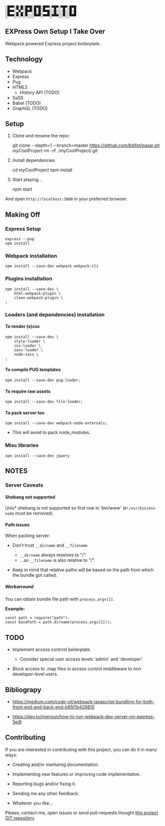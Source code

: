 
    ░█▀▀░█░█░█▀█░█▀█░█▀▀░▀█▀░▀█▀░█▀█
    ░█▀▀░▄▀▄░█▀▀░█░█░▀▀█░░█░░░█░░█░█
    ░▀▀▀░▀░▀░▀░░░▀▀▀░▀▀▀░▀▀▀░░▀░░▀▀▀

EXPress Own Setup I Take Over
-----------------------------

Webpack powered Express project boilerplate.


Technology
----------

  * Webpack
  * Express
  * Pug
  * HTML5
    - History API (TODO)
  * SaSS
  * Babel (TODO)
  * GraphQL (TODO)


Setup
-----

1. Clone and rename the repo:


    git clone --depth=1 --branch=master https://github.com/bitifet/pasar.git myCoolProject
    rm -rf ./myCoolProject/.git

2. Install dependencies


    cd myCoolProject
    npm install

3. Start playing...


    npm start

And open ``http://localhost:3000`` in your preferred browser.


Making Off
----------

### Express Setup

    express --pug
    npm install


### Webpack installation

    npm install --save-dev webpack webpack-cli


### Plugins installation

    npm install --save-dev \
        html-webpack-plugin \
        clean-webpack-plugin \
    ;


### Loaders (and dependencies) installation


#### To render (s)css

    npm install --save-dev \
        style-loader \
        css-loader \
        sass-loader \
        node-sass \
    ;


#### To compile PUG templates

    npm install --save-dev pug-loader;


#### To require raw assets

    npm install --save-dev file-loader;


#### To pack server too

    npm install --save-dev webpack-node-externals;

  * This will avoid to pack node_modules.


### Misc libraries

    npm install --save-dev jquery


NOTES
-----

### Server Caveats

#### Shebang not supported

Unix* shebang is not supported so first row in 'bin/www'
(``#!/usr/bin/env node`` must be removed).


#### Path issues

When packing server:

  * Don't trust ``__dirname`` and ``__filename``
    - ``__dirname`` always resolves to "/".
    - ...so ``__filename`` is also relative to "/".

  * Keep in mind that relative paths will be based on the path from which the
    bundle got called.


##### Workarround

You can obtain bundle file path with ``process.argv[1]``.

**Example:**

    const path = require("path");
    const basePath = path.dirname(process.argv[1]));


TODO
----

  * Implement access contrrol boilerplate.
    - Consider special user access levels 'admin' and 'developer'.

  * Block access to .map files in access control middleware to non
    developer-level users.


Bibliograpy
-----------

  * https://medium.com/code-oil/webpack-javascript-bundling-for-both-front-end-and-back-end-b95f1b429810

  * https://dev.to/riversun/how-to-run-webpack-dev-server-on-express-5ei9


Contributing
------------

If you are interested in contributing with this project, you can do it in many
ways:

  * Creating and/or mantainig documentation.

  * Implementing new features or improving code implementation.

  * Reporting bugs and/or fixing it.

  * Sending me any other feedback.

  * Whatever you like...

Please, contact-me, open issues or send pull-requests thought [this project GIT
repository](https://github.com/bitifet/exposito)
